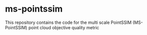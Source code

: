 # ms-pointssim
This repository contains the code for the multi scale PointSSIM (MS-PointSSIM) point cloud objective quality metric
